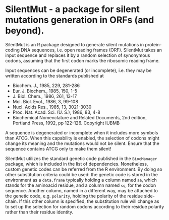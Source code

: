 # SilentMut - a package for silent mutations generation in ORFs (and beyond).

SilentMut is an R package designed to generate silent mutations in protein-coding DNA sequences, i.e. open reading frames (ORF). SilentMut takes an input sequence and replaces it by a random selection of synonymous codons, assuming that the first codon marks the ribosomic reading frame.

Input sequences can be degenerated (or incomplete), i.e. they may be written according to the standards published at 

* Biochem. J., 1985, 229, 281-286 
* Eur. J. Biochem., 1985, 150, 1-5 
* J. Biol. Chem., 1986, 261, 13-17 
* Mol. Biol. Evol., 1986, 3, 99-108
* Nucl. Acids Res., 1985, 13, 3021-3030
* Proc. Nat. Acad. Sci. (U. S.), 1986, 83, 4-8
* Biochemical Nomenclature and Related Documents, 2nd edition, Portland Press, 1992, pp 122-126. Copyright IUBMB

A sequence is degenerated or incomplete when it includes more symbols than ATCG. When this capability is enabled, the selection of codons might change its meaning and the mutations would not be silent. Ensure that the sequence contains ATCG only to make them silent!

SilentMut utilizes the standard genetic code published in the ```BiocManager``` package, which is included in the list of dependencies. Nonetheless, custom genetic codes can be referred from the R environment. By doing so other substitution criteria could be used: the genetic code is stored in the environment as a ```data.frame``` typically holding a column named ```aa```, which stands for the aminoacid residue, and a column named ```sq```, for the codon sequence. Another column, named in a different way, may be attached to the genetic code, e.g.  ```polarity```, holding the polarity of the residue side-chain. If this other column is specified, the substitution rule will change as to set up the selection for random codons according to their residue polarity rather than their residue identity.





